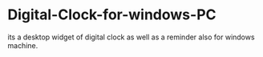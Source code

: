 # Digital-Clock-for-windows-PC
its a desktop widget of digital clock as well as a reminder also for windows machine.
